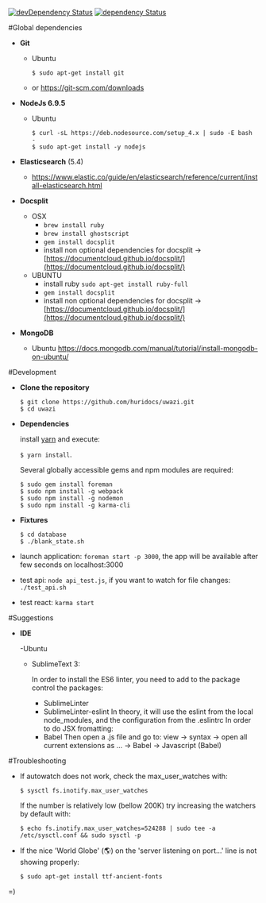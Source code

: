 [![devDependency Status](https://david-dm.org/huridocs/uwazidocs/dev-status.svg)](https://david-dm.org/huridocs/uwazi#info=devDependencies)
[![dependency Status](https://david-dm.org/huridocs/uwazidocs/status.svg)](https://david-dm.org/huridocs/uwazi#info=dependencies)

#Global dependencies
- **Git**
  - Ubuntu
    ```
    $ sudo apt-get install git
    ```
  - or <https://git-scm.com/downloads>
- **NodeJs 6.9.5**
    - Ubuntu
      ```
      $ curl -sL https://deb.nodesource.com/setup_4.x | sudo -E bash -
      $ sudo apt-get install -y nodejs
      ```
- **Elasticsearch** (5.4)
   - https://www.elastic.co/guide/en/elasticsearch/reference/current/install-elasticsearch.html
    
- **Docsplit**
    - OSX
      - `brew install ruby`
      - `brew install ghostscript`
      - `gem install docsplit`
      - install non optional dependencies for docsplit -> [https://documentcloud.github.io/docsplit/](https://documentcloud.github.io/docsplit/)
    - UBUNTU
      - install ruby `sudo apt-get install ruby-full`
      - `gem install docsplit`
      - install non optional dependencies for docsplit -> [https://documentcloud.github.io/docsplit/](https://documentcloud.github.io/docsplit/)

- **MongoDB**
    - Ubuntu
      https://docs.mongodb.com/manual/tutorial/install-mongodb-on-ubuntu/

#Development

- **Clone the repository**
  ```
  $ git clone https://github.com/huridocs/uwazi.git
  $ cd uwazi
  ```

- **Dependencies**

  install [yarn](https://yarnpkg.com/en/) and execute:

  `$ yarn install`.

  Several globally accessible gems and npm modules are required:

  ```
  $ sudo gem install foreman
  $ sudo npm install -g webpack
  $ sudo npm install -g nodemon
  $ sudo npm install -g karma-cli
  ```

- **Fixtures**

  ```
  $ cd database
  $ ./blank_state.sh
  ```

- launch application: `foreman start -p 3000`, the app will be available after few seconds on localhost:3000
- test api: `node api_test.js`, if you want to watch for file changes: `./test_api.sh`
- test react: `karma start`

#Suggestions

- **IDE**

  -Ubuntu

    - SublimeText 3:

      In order to install the ES6 linter, you need to add to the package control the packages:
      - SublimeLinter
      - SublimeLinter-eslint
      In theory, it will use the eslint from the local node_modules, and the configuration from the .eslintrc
      In order to do JSX fromatting:
      - Babel
      Then open a .js file and go to:
      view -> syntax -> open all current extensions as ... -> Babel -> Javascript (Babel)

#Troubleshooting

- If autowatch does not work, check the max_user_watches with:

  ```
  $ sysctl fs.inotify.max_user_watches
  ```

  If the number is relatively low (bellow 200K) try increasing the watchers by default with:

  ```
  $ echo fs.inotify.max_user_watches=524288 | sudo tee -a /etc/sysctl.conf && sudo sysctl -p
  ```

- If the nice 'World Globe' (🌎) on the 'server listening on port...' line is not showing properly:


  ```
  $ sudo apt-get install ttf-ancient-fonts
  ```

=)
